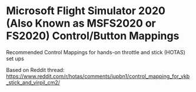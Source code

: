 # Microsoft Flight Simulator 2020 (Also Known as MSFS2020 or FS2020) Control/Button Mappings

Recommended Control Mappings for hands-on throttle and stick (HOTAS) set ups

Based on Reddit thread: https://www.reddit.com/r/hotas/comments/iupbn1/control_mapping_for_vkb_stick_and_virpil_cm2/
